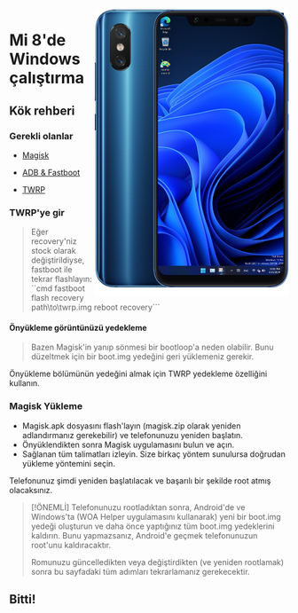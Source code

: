 <img align="right" src="https://github.com/n00b69/woa-dipper/blob/main/dipper.png" width="350" alt="Windows 11 running on dipper">

# Mi 8'de Windows çalıştırma

## Kök rehberi

### Gerekli olanlar
- [Magisk](https://github.com/topjohnwu/Magisk/releases/latest)

- [ADB & Fastboot](https://developer.android.com/studio/releases/platform-tools)

- [TWRP](https://github.com/n00b69/woa-dipper/releases/download/Files/twrp.img)

### TWRP'ye gir
> Eğer recovery'niz stock olarak değiştirildiyse, fastboot ile tekrar flashlayın:
``cmd
fastboot flash recovery path\to\twrp.img reboot recovery```

#### Önyükleme görüntünüzü yedekleme
> Bazen Magisk'in yanıp sönmesi bir bootloop'a neden olabilir. Bunu düzeltmek için bir boot.img yedeğini geri yüklemeniz gerekir.

Önyükleme bölümünün yedeğini almak için TWRP yedekleme özelliğini kullanın.

### Magisk Yükleme
- Magisk.apk dosyasını flash'layın (magisk.zip olarak yeniden adlandırmanız gerekebilir) ve telefonunuzu yeniden başlatın. 
- Önyüklendikten sonra Magisk uygulamasını bulun ve açın.
- Sağlanan tüm talimatları izleyin. Size birkaç yöntem sunulursa doğrudan yükleme yöntemini seçin.

Telefonunuz şimdi yeniden başlatılacak ve başarılı bir şekilde root atmış olacaksınız.

> [!ÖNEMLİ]
> Telefonunuzu rootladıktan sonra, Android'de ve Windows'ta (WOA Helper uygulamasını kullanarak) yeni bir boot.img yedeği oluşturun ve daha önce yaptığınız tüm boot.img yedeklerini kaldırın. Bunu yapmazsanız, Android'e geçmek telefonunuzun root'unu kaldıracaktır.
> 
> Romunuzu güncelledikten veya değiştirdikten (ve yeniden rootlamak) sonra bu sayfadaki tüm adımları tekrarlamanız gerekecektir.

## Bitti!
